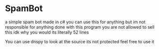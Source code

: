 # SpamBot
a simple spam bot made in c#
you can use this for anything but im not responsible for anything done with this program
you are not allowed to sell this idk why you would its literally 52 lines

You can use dnspy to look at the source its not protected feel free to use it
